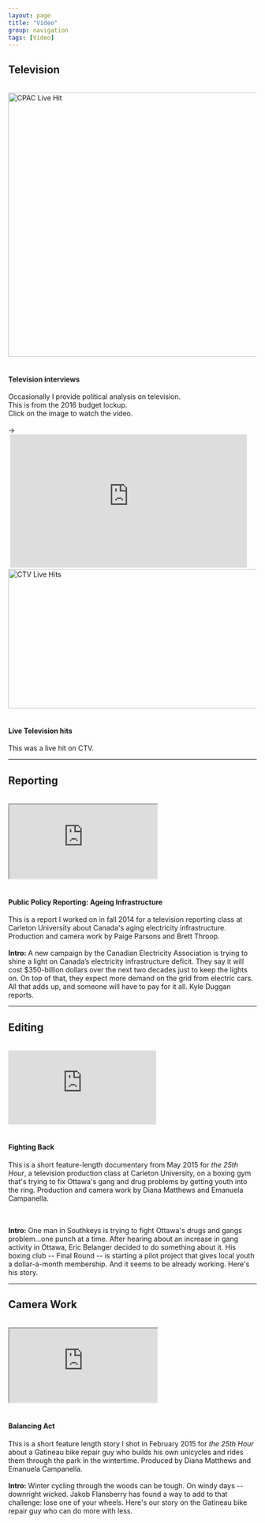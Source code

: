 ```yaml
---
layout: page
title: "Video"
group: navigation
tags: [Video]
---
```

<html>
<body>
<h2>Television</h2>
<br>
<!-
<div class="container-fluid">
<div class="row">
<div class="col-xs-12 col-sm-6 col-md-6">
<div class="embed-responsive embed-responsive-16by9">
<img class="media-object" data-src="holder.js/64x64">
<a href="https://www.dropbox.com/s/yarihh24bdhhoqr/budgey%20day%20pic.JPG?dl=0"><img style="float: right" class="img-responsive" alt="CPAC Live Hit"
src="https://photos-5.dropbox.com/t/2/AADf0SCDlRfeCWSfA7Ng-xJXSWfelxl6EL5aKHIP71oZYA/12/50108349/jpeg/32x32/1/1490076000/0/2/CPAC.JPG/EPOE3KsFGNcwIAIoAg/6t1DkqRpC4p7bGHIG44dESGN5qKpCnhaVohWVu441MA?size=256x256&amp;size_mode=5" style="padding-right: 10px" width="535">
</a>
</div>    
</div>
<div class="hidden-lg hidden-md hidden-sm">&nbsp;</div>
	<div class="col-xs-12 col-sm-6 col-md-6">
		 <h4 class="media-heading">Television interviews</h4>
		 Occasionally I provide political analysis on television. <br>This is from the 2016 budget lockup. <br>Click on the image to watch the video.<br>		 
<br>
->
<br>
</div>
		 </div>  
</div>
<div class="container-fluid">
<div class="row">
<div class="col-xs-12 col-sm-6 col-md-6">
	<div class="embed-responsive embed-responsive-16by9">
<img class="media-object" data-src="holder.js/64x64">
<iframe src="https://bmplayer-a.akamaihd.net/shareable/embedssl.html?dc=ctvnews_web&cid=934465&col=379&w=480&h=270&pl=0&plh=0&adSite=ctv.ctvnewskitchener&adZone=home&omniAcct=ctvgmnews,ctvgmnewsglobalsuite&section=Kitchener&site=kitchener&shareUrl=http://kitchener.ctvnews.ca/video?clipId=934465&v7=story&v8=&v9=&v10=" width="480" height="270" scrolling="no" frameborder="0" allowfullscreen="true" webkitallowfullscreen="true" mozallowfullscreen="true" ></iframe>
<a href="https://www.dropbox.com/s/p6cnunt1v6rj78q/CTV.jpg?dl=0"><img style="float: right" class="img-responsive" alt="CTV Live Hits"
src="https://photos-1.dropbox.com/t/2/AABpGGBpMiqVnj9sGb_P0bdOkP7mCGFW8vB0v5DokFyvgA/12/50108349/jpeg/32x32/1/1490072400/0/2/CTV.jpg/EPOE3KsFGNcwIAIoAg/w3_yvPAgsIYDQm8CgZp9k4IMo65Vc_iwaByZeKBAnAI?size=1600x1200&size_mode=3" style="padding-right: 10px" height="282" width="535">
</a>
</div>    
</div>
<div class="hidden-lg hidden-md hidden-sm">&nbsp;</div>
	<div class="col-xs-12 col-sm-6 col-md-6">
		 <h4 class="media-heading">Live Television hits</h4>
This was a live hit on CTV. <br>
     </div>
    </div>
	</div>
<hr>
<h2>Reporting</h2>
<br>
<div class="container-fluid">
<div class="row">
<div class="col-xs-12 col-sm-6 col-md-6">
	<div class="embed-responsive embed-responsive-16by9">
     <iframe src="https://www.youtube.com/embed/BV5DOCxrNdU" allowfullscreen></iframe> </div></div>   
	 <div class="hidden-lg hidden-md hidden-sm">&nbsp;</div>
     <div class="col-xs-12 col-sm-6 col-md-6">
        <h4 class="media-heading">Public Policy Reporting: Ageing Infrastructure</h4>
        This is a report I worked on in fall 2014 for a television reporting class at Carleton University about Canada's aging electricity infrastructure. Production and camera work by Paige Parsons and Brett Throop.
<br>
<br>
<div class="well"><b>Intro:</b> A new campaign by the Canadian Electricity Association is trying to shine a light on Canada’s electricity infrastructure deficit.
They say it will cost $350-billion dollars over the next two decades just to keep the lights on. On top of that, they expect more demand on the grid from electric cars. All that adds up, and someone will have to pay for it all.
Kyle Duggan reports.
</div>
     </div>
    </div>
	</div>
<!--<br>
<br>
<div class="container-fluid">
<div class="row">
<div class="col-xs-12 col-sm-6 col-md-6">
	<div class="embed-responsive embed-responsive-16by9" align="left">
     <iframe src="https://www.youtube.com/embed/3itAaGyeFqY" allowfullscreen></iframe>
	  </div>
	</div>   
	<div class="hidden-lg hidden-md hidden-sm">&nbsp;</div>
    <div class="col-xs-12 col-sm-6 col-md-6">
	<h4 class="media-heading">Feature Reporting: Collecting in the Digital Age</h4>
        This is a feature report I did about a collectors show for <a href="http://www.centretownnews.ca/multimedia-mainmenu-131/4553-mementoes-of-days-gone-by.html">Centretown News Online</a> in March 2014.
<br>
<br>
<div class="well"><b>Intro:</b> In this ephemeral, wired world, there are still many who prefer to seek out solid mementoes of days gone by.
Kyle Duggan reports from the Ottawa Nostalgia and Collectibles show. A CJTV feature story for Centretown News.
</div>
      </div>
    </div>
	</div> -->
<hr>
<h2>Editing</h2>
   <br>  
<div class="container-fluid">
<div class="row">
<div class="col-xs-12 col-sm-6 col-md-6">
	<div class="embed-responsive embed-responsive-16by9">
<iframe src="https://www.youtube.com/embed/rZ0J8T0aPwo" frameborder="0" allowfullscreen></iframe>
	  </div>
	</div>   
	<div class="hidden-lg hidden-md hidden-sm">&nbsp;</div>
    <div class="col-xs-12 col-sm-6 col-md-6">
	<h4 class="media-heading">Fighting Back</h4>
        This is a short feature-length documentary from May 2015 for <i>the 25th Hour</i>, a television production class at Carleton University, on a boxing gym that's trying to fix Ottawa's gang and drug problems by getting youth into the ring. Production and camera work by Diana Matthews and Emanuela Campanella.</p>
<br>
<br>
<div class="well">   
<b>Intro:</b> One man in Southkeys is trying to fight Ottawa's drugs and gangs problem...one punch at a time.
After hearing about an increase in gang activity in Ottawa, Eric Belanger decided to do something about it.
His boxing club -- Final Round -- is starting a pilot project that gives local youth a dollar-a-month membership.
And it seems to be already working. Here's his story.
</div>
     </div>
    </div>
</div>
<hr>
<h2>Camera Work</h2>
<br>
<div class="container-fluid">
<div class="row">
<div class="col-xs-12 col-sm-6 col-md-6">
	<div class="embed-responsive embed-responsive-16by9">
<iframe src="https://www.youtube.com/embed/HyUfN_p8YQg" allowfullscreen></iframe>
	  </div>
	</div>   
	<div class="hidden-lg hidden-md hidden-sm">&nbsp;</div>
    <div class="col-xs-12 col-sm-6 col-md-6">
<h4 class="media-heading">Balancing Act</h4>
This is a short feature length story I shot in February 2015 for <i>the 25th Hour</i> about a Gatineau bike repair guy who builds his own unicycles and rides them through the park in the wintertime. Produced by Diana Matthews and Emanuela Campanella.
<br>
<br>
<div class="well">
<b>Intro:</b> Winter cycling through the woods can be tough.
On windy days -- downright wicked.
Jakob Flansberry has found a way to add to that challenge: lose one of your wheels.
Here's our story on the Gatineau bike repair guy who can do more with less.
</div>
</div>
</div>
</div>
<!--<br>
<br>
  <div class="container-fluid">
  <div class="row">
  <div class="col-xs-12 col-sm-6 col-md-6">
  	<div class="embed-responsive embed-responsive-16by9">  
      <iframe src="https://www.youtube.com/embed/9QiKndXBfs4" allowfullscreen="allowfullscreen"></iframe>
	  </div>
	</div>   
	<div class="hidden-lg hidden-md hidden-sm">&nbsp;</div>
    <div class="col-xs-12 col-sm-6 col-md-6">
        <h4 class="media-heading">Feature Profile: Jennie and Nina</h4>
	This is a short profile of two women from Thailand who now operate a foodtruck in Ottawa.
     <br>
	 <br>
 <div class="well">
<b>Intro:</b> In the middle of Ottawa's cold winter, two women are working hard to give their customers a warm taste of Thailand.
Jennie Chanthana and Nina Tawena started their business, the Pinn-to-Thai food truck, so they can share their culture's culinary experience -- and some smiles -- with Canadians.
Their truck is a hit with Ottawans looking for something hot to eat on a cold day.</div>

       </div>
      </div>
    </div> -->

